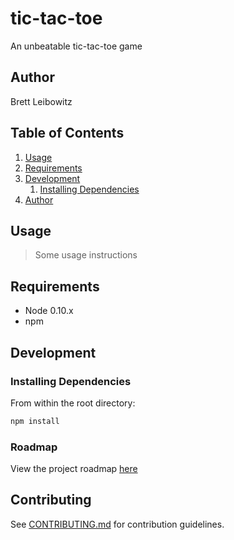 # tic-tac-toe
An unbeatable tic-tac-toe game


## Author

Brett Leibowitz

## Table of Contents

1. [Usage](#Usage)
1. [Requirements](#requirements)
1. [Development](#development)
    1. [Installing Dependencies](#installing-dependencies)
1. [Author](#author)

## Usage

> Some usage instructions

## Requirements

- Node 0.10.x
- npm

## Development

### Installing Dependencies

From within the root directory:

```sh
npm install
```

### Roadmap

View the project roadmap [here](LINK_TO_PROJECT_ISSUES)

## Contributing

See [CONTRIBUTING.md](CONTRIBUTING.md) for contribution guidelines.
